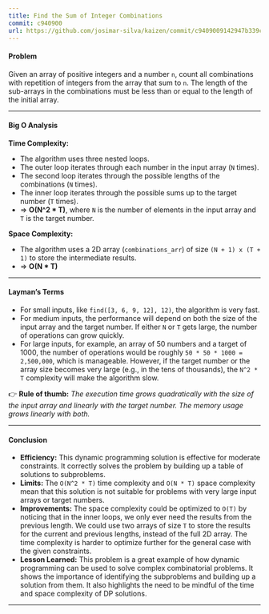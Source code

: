 ```yaml
---
title: Find the Sum of Integer Combinations
commit: c940900
url: https://github.com/josimar-silva/kaizen/commit/c9409009142947b339cb41e1a4b4afed628be1eb
---
```


#### Problem
Given an array of positive integers and a number `n`, count all combinations with repetition of integers from the array that sum to `n`. The length of the sub-arrays in the combinations must be less than or equal to the length of the initial array.

---

#### Big O Analysis

**Time Complexity:**  
- The algorithm uses three nested loops.
- The outer loop iterates through each number in the input array (`N` times).
- The second loop iterates through the possible lengths of the combinations (`N` times).
- The inner loop iterates through the possible sums up to the target number (`T` times).
- ⇒ **O(N^2 * T)**, where `N` is the number of elements in the input array and `T` is the target number.

**Space Complexity:**  
- The algorithm uses a 2D array (`combinations_arr`) of size `(N + 1) x (T + 1)` to store the intermediate results.
- ⇒ **O(N * T)**

---

#### Layman’s Terms

- For small inputs, like `find([3, 6, 9, 12], 12)`, the algorithm is very fast.
- For medium inputs, the performance will depend on both the size of the input array and the target number. If either `N` or `T` gets large, the number of operations can grow quickly.
- For large inputs, for example, an array of 50 numbers and a target of 1000, the number of operations would be roughly `50 * 50 * 1000 = 2,500,000`, which is manageable. However, if the target number or the array size becomes very large (e.g., in the tens of thousands), the `N^2 * T` complexity will make the algorithm slow.

👉 **Rule of thumb:** *The execution time grows quadratically with the size of the input array and linearly with the target number. The memory usage grows linearly with both.*

---

#### Conclusion

- **Efficiency:** This dynamic programming solution is effective for moderate constraints. It correctly solves the problem by building up a table of solutions to subproblems.
- **Limits:** The `O(N^2 * T)` time complexity and `O(N * T)` space complexity mean that this solution is not suitable for problems with very large input arrays or target numbers.
- **Improvements:** The space complexity could be optimized to `O(T)` by noticing that in the inner loops, we only ever need the results from the previous length. We could use two arrays of size `T` to store the results for the current and previous lengths, instead of the full 2D array. The time complexity is harder to optimize further for the general case with the given constraints.
- **Lesson Learned:** This problem is a great example of how dynamic programming can be used to solve complex combinatorial problems. It shows the importance of identifying the subproblems and building up a solution from them. It also highlights the need to be mindful of the time and space complexity of DP solutions.

---
